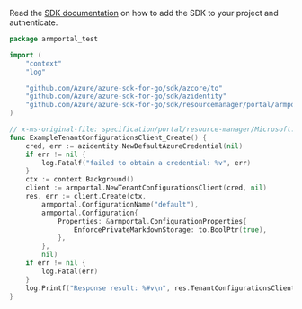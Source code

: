 Read the [SDK documentation](https://github.com/Azure/azure-sdk-for-go/blob/sdk%2Fresourcemanager%2Fportal%2Farmportal%2Fv0.2.0/sdk/resourcemanager/portal/armportal/README.md) on how to add the SDK to your project and authenticate.

```go
package armportal_test

import (
	"context"
	"log"

	"github.com/Azure/azure-sdk-for-go/sdk/azcore/to"
	"github.com/Azure/azure-sdk-for-go/sdk/azidentity"
	"github.com/Azure/azure-sdk-for-go/sdk/resourcemanager/portal/armportal"
)

// x-ms-original-file: specification/portal/resource-manager/Microsoft.Portal/preview/2020-09-01-preview/examples/TenantConfiguration/CreateOrUpdateTenantConfiguration.json
func ExampleTenantConfigurationsClient_Create() {
	cred, err := azidentity.NewDefaultAzureCredential(nil)
	if err != nil {
		log.Fatalf("failed to obtain a credential: %v", err)
	}
	ctx := context.Background()
	client := armportal.NewTenantConfigurationsClient(cred, nil)
	res, err := client.Create(ctx,
		armportal.ConfigurationName("default"),
		armportal.Configuration{
			Properties: &armportal.ConfigurationProperties{
				EnforcePrivateMarkdownStorage: to.BoolPtr(true),
			},
		},
		nil)
	if err != nil {
		log.Fatal(err)
	}
	log.Printf("Response result: %#v\n", res.TenantConfigurationsClientCreateResult)
}
```
